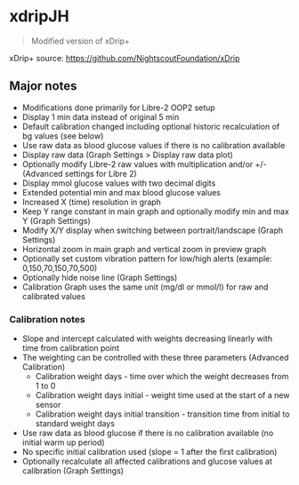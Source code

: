 # xdripJH
> Modified version of xDrip+

 xDrip+ source: https://github.com/NightscoutFoundation/xDrip

## Major notes
* Modifications done primarily for Libre-2 OOP2 setup
* Display 1 min data instead of original 5 min
* Default calibration changed including optional historic recalculation of bg values (see below)
* Use raw data as blood glucose values if there is no calibration available
* Display raw data (Graph Settings > Display raw data plot)
* Optionally modify Libre-2 raw values with multiplication and/or +/- (Advanced settings for Libre 2)
* Display mmol glucose values with two decimal digits
* Extended potential min and max blood glucose values
* Increased X (time) resolution in graph
* Keep Y range constant in main graph and optionally modify min and max Y (Graph Settings)
* Modify X/Y display when switching between portrait/landscape (Graph Settings)
* Horizontal zoom in main graph and vertical zoom in preview graph
* Optionally set custom vibration pattern for low/high alerts (example: 0,150,70,150,70,500)
* Optionally hide noise line (Graph Settings)
* Calibration Graph uses the same unit (mg/dl or mmol/l) for raw and calibrated values

### Calibration notes
* Slope and intercept calculated with weights decreasing linearly with time from calibration point
* The weighting can be controlled with these three parameters (Advanced Calibration)
  - Calibration weight days - time over which the weight decreases from 1 to 0
  - Calibration weight days initial - weight time used at the start of a new sensor
  - Calibration weight days initial transition - transition time from initial to standard weight days
* Use raw data as blood glucose if there is no calibration available (no initial warm up period)
* No specific initial calibration used (slope = 1 after the first calibration)
* Optionally recalculate all affected calibrations and glucose values at calibration (Graph Settings)
